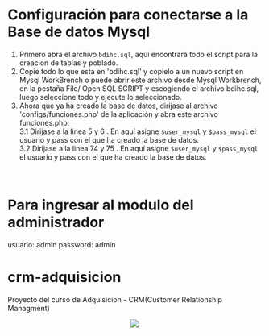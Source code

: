 # Configuración para conectarse a la Base de datos Mysql
1. Primero abra el archivo `bdihc.sql`, aquí encontrará todo el script para la creacion de tablas y poblado.<br>
2. Copie todo lo que esta en 'bdihc.sql' y copielo a un nuevo script en Mysql WorkBrench o puede abrir este archivo desde Mysql Workbrench, en la pestaña File/ Open SQL SCRIPT y escogiendo el archivo bdihc.sql, luego seleccione todo y ejecute lo seleccionado.<br>
3. Ahora que ya ha creado la base de datos, dirijase al archivo 'configs/funciones.php' de la aplicación y abra este archivo funciones.php:<br> 
  3.1 Dirijase a la linea 5 y 6 .
  En aquí asigne `$user_mysql` y `$pass_mysql` el usuario y pass con el que ha creado la base de datos.<br>
  3.2 Dirijase a la linea 74 y 75 .
  En aquí asigne `$user_mysql` y `$pass_mysql` el usuario y pass con el que ha creado la base de datos.
<br>

# Para ingresar al modulo del administrador
usuario: admin
password: admin

# crm-adquisicion
Proyecto del curso de Adquisicion - CRM(Customer Relationship Managment)
<p align="center"><img src="https://blog.connext.es/hs-fs/hubfs/crm-blog-1.png?width=800&name=crm-blog-1.png"></p>
